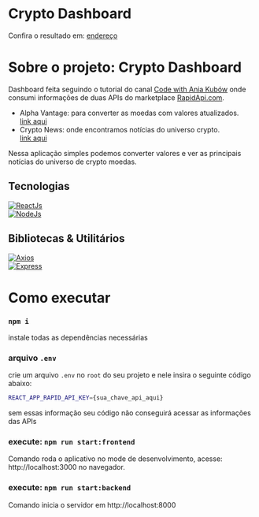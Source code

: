 # Crypto Dashboard

Confira o resultado em: [endereço](https://huannvictor.github.io/crypto-dashboard/)  


# Sobre o projeto: Crypto Dashboard

Dashboard feita seguindo o tutorial do canal [Code with Ania Kubów](https://www.youtube.com/watch?v=WDwhJNbWka0&t=2997s) onde consumi informações de duas APIs do marketplace [RapidApi.com](http://rapidapi.com).
- Alpha Vantage: para converter as moedas com valores atualizados.  
  [link aqui]("https://rapidapi.com/alphavantage/api/alpha-vantage/")
- Crypto News: onde encontramos notícias do universo crypto.  
  [link aqui](https://rapidapi.com/enochmwanga@gmail.com/api/crypto-news15) 

Nessa aplicação simples podemos converter valores e ver as principais notícias do universo de crypto moedas.

## Tecnologias
[![ReactJs](https://img.shields.io/badge/-React-9cf)](https://pt-br.reactjs.org/)  
[![NodeJs](https://img.shields.io/badge/-NodeJs-green)](https://nodejs.org/en/)  


## Bibliotecas & Utilitários
  [![Axios](https://img.shields.io/badge/CientHTTP-Axios-blue)](https://axios-http.com/)  
  [![Express](https://img.shields.io/badge/Framework-Express-blue)](https://expressjs.com/)

# Como executar

### `npm i`
instale todas as dependências necessárias  


### arquivo `.env`
crie um arquivo `.env` no `root` do seu projeto e nele insira o seguinte código abaixo:
```bash
REACT_APP_RAPID_API_KEY={sua_chave_api_aqui}
```
sem essas informação seu código não conseguirá acessar as informações das APIs

### execute: `npm run start:frontend`
Comando roda o aplicativo no mode de desenvolvimento, acesse: http://localhost:3000 no navegador.

### execute: `npm run start:backend`
Comando inicia o servidor em http://localhost:8000

